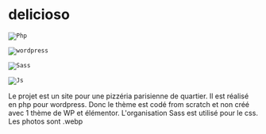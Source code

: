 # delicioso

<code><img alt='Php' src='https://img.shields.io/badge/Php_8-100000?style=for-the-badge&logo=Php&logoColor=A0C7DE&labelColor=1E282C&color=5F92AD'/></code>

<code><img alt='wordpress' src='https://img.shields.io/badge/wordpress_5.5-100000?style=for-the-badge&logo=wordpress&logoColor=white&labelColor=0D59E7&color=09090B'/></code>

<code><img alt='Sass' src='https://img.shields.io/badge/Sass-100000?style=for-the-badge&logo=Sass&logoColor=white&labelColor=F132D2&color=F426A8'/></code>

<code><img alt='Js' src='https://img.shields.io/badge/JavaScript-100000?style=for-the-badge&logo=Js&logoColor=white&labelColor=FDD534&color=FAEC26'/></code>

Le projet est un site pour une pizzéria parisienne de quartier.
Il est réalisé en php pour wordpress. Donc le thème est codé from scratch et non créé avec 1 thème de WP et élémentor.
L'organisation Sass est utilisé pour le css.
Les photos sont .webp

